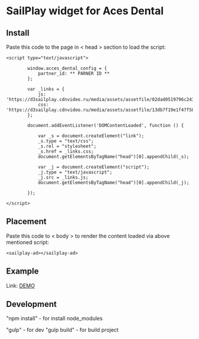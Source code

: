 # SailPlay widget for Aces Dental

## Install
Paste this code to the page in < head > section to load the script:

    <script type="text/javascript">

            window.acces_dental_config = {
                partner_id: ** PARNER ID **
            };

            var _links = {
                js: 'https://d3sailplay.cdnvideo.ru/media/assets/assetfile/02dad0519796c243a224ce386718b595.js',
                css: 'https://d3sailplay.cdnvideo.ru/media/assets/assetfile/13db7f19e1f47f589b83a38375364b00.css'
            };

            document.addEventListener('DOMContentLoaded', function () {

                var _s = document.createElement("link");
                _s.type = "text/css";
                _s.rel = "stylesheet";
                _s.href = _links.css;
                document.getElementsByTagName("head")[0].appendChild(_s);

                var _j = document.createElement("script");
                _j.type = "text/javascript";
                _j.src = _links.js;
                document.getElementsByTagName("head")[0].appendChild(_j);

            });

    </script>


## Placement
Paste this code to < body > to render the content loaded via above mentioned script:

    <sailplay-ad></sailplay-ad>

## Example

Link: [DEMO](http://test.dev4you.info/aces_dental/ "Demo")

## Development

"npm install" - for install node_modules

"gulp" - for dev
"gulp build" - for build project